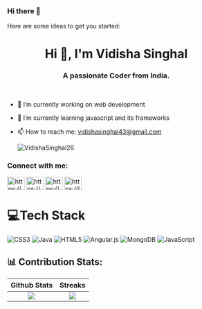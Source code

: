 ### Hi there 👋

Here are some ideas to get you started:

<h1 align="center">Hi 👋, I'm Vidisha Singhal</h1>
<h3 align="center">A passionate Coder from India.</h3><BR>

- 🔭 I’m currently working on web development
- 🌱 I’m currently learning javascript and its frameworks
- 📫 How to reach me: vidishasinghal43@gmail.com
  
  <p align="left"> <img src="https://komarev.com/ghpvc/?username=VidishaSinghal26&label=Profile%20views&color=0e75b6&style=flat" alt="VidishaSinghal26" /> </p>

<h3 align="left">Connect with me:</h3>
<p align="left">
<a href="https://www.linkedin.com/in/vidisha-singhal-57a389216/" target="blank"><img align="center" src="https://raw.githubusercontent.com/rahuldkjain/github-profile-readme-generator/master/src/images/icons/Social/linked-in-alt.svg" alt="https://www.linkedin.com/in/vidisha-singhal-57a389216/" height="30" width="40" /></a>
<a href="https://www.codechef.com/users/https://www.codechef.com/users/vidisha_26" target="blank"><img align="center" src="https://cdn.jsdelivr.net/npm/simple-icons@3.1.0/icons/codechef.svg" alt="https://www.codechef.com/users/vidisha_26" height="30" width="40" /></a>
<a href="https://codeforces.com/profile/https://codeforces.com/profile/Vidisha_S" target="blank"><img align="center" src="https://raw.githubusercontent.com/rahuldkjain/github-profile-readme-generator/master/src/images/icons/Social/codeforces.svg" alt="https://codeforces.com/profile/Vidisha_S" height="30" width="40" /></a>
<a href="https://www.leetcode.com/https://leetcode.com/Vidisha_Singhal/" target="blank"><img align="center" src="https://raw.githubusercontent.com/rahuldkjain/github-profile-readme-generator/master/src/images/icons/Social/leet-code.svg" alt="https://leetcode.com/Vidisha_Singhal/" height="30" width="40" /></a>
</p>

# 💻Tech Stack
![CSS3](https://img.shields.io/badge/css3-%231572B6.svg?style=for-the-badge&logo=css3&logoColor=white) ![Java](https://img.shields.io/badge/java-%23ED8B00.svg?style=for-the-badge&logo=java&logoColor=white) ![HTML5](https://img.shields.io/badge/html5-%23E34F26.svg?style=for-the-badge&logo=html5&logoColor=white) ![Angular.js](https://img.shields.io/badge/angular.js-%23E23237.svg?style=for-the-badge&logo=angularjs&logoColor=white) ![MongoDB](https://img.shields.io/badge/MongoDB-%234ea94b.svg?style=for-the-badge&logo=mongodb&logoColor=white) ![JavaScript](https://img.shields.io/badge/javascript-%23323330.svg?style=for-the-badge&logo=javascript&logoColor=%23F7DF1E)


## 📊 Contribution Stats:

| Github Stats |  Streaks   |
| :------------: | :----------: |
|   ![][stats]   | ![][streaks] |

[stats]: https://github-readme-stats-sigma-five.vercel.app/api?username=VidishaSinghal26&show_icons=true&theme=dark&hide_border=false&include_all_commits=true&count_private=false
[langs]:username=VidishaSinghal26&theme=dark&hide_border=false&include_all_commits=true&count_private=false&layout=compact
[streaks]: https://github-readme-streak-stats.herokuapp.com/?user=VidishaSinghal26&theme=dark&hide_border=false#gh-light-mode-only

